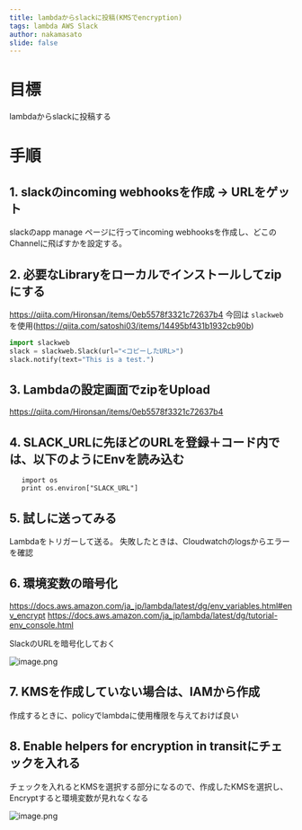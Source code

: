```yaml
---
title: lambdaからslackに投稿(KMSでencryption)
tags: lambda AWS Slack
author: nakamasato
slide: false
---
```

# 目標

lambdaからslackに投稿する

# 手順

## 1. slackのincoming webhooksを作成 -> URLをゲット

slackのapp manage ページに行ってincoming webhooksを作成し、どこのChannelに飛ばすかを設定する。


## 2. 必要なLibraryをローカルでインストールしてzipにする

https://qiita.com/Hironsan/items/0eb5578f3321c72637b4
今回は `slackweb` を使用(https://qiita.com/satoshi03/items/14495bf431b1932cb90b)


```python
import slackweb
slack = slackweb.Slack(url="<コピーしたURL>")
slack.notify(text="This is a test.")
```


## 3. Lambdaの設定画面でzipをUpload 

https://qiita.com/Hironsan/items/0eb5578f3321c72637b4

## 4. SLACK_URLに先ほどのURLを登録＋コード内では、以下のようにEnvを読み込む

```
   import os
   print os.environ["SLACK_URL"]
```

## 5. 試しに送ってみる

Lambdaをトリガーして送る。
失敗したときは、Cloudwatchのlogsからエラーを確認


## 6. 環境変数の暗号化

https://docs.aws.amazon.com/ja_jp/lambda/latest/dg/env_variables.html#env_encrypt
https://docs.aws.amazon.com/ja_jp/lambda/latest/dg/tutorial-env_console.html

SlackのURLを暗号化しておく

![image.png](https://qiita-image-store.s3.amazonaws.com/0/7059/285720c5-941c-6219-9e1a-3dab09deb311.png)

## 7. KMSを作成していない場合は、IAMから作成

作成するときに、policyでlambdaに使用権限を与えておけば良い

## 8. Enable helpers for encryption in transitにチェックを入れる

チェックを入れるとKMSを選択する部分になるので、作成したKMSを選択し、Encryptすると環境変数が見れなくなる

![image.png](https://qiita-image-store.s3.amazonaws.com/0/7059/28e54730-23d4-c6f8-5f6d-1c2f301bc984.png)


